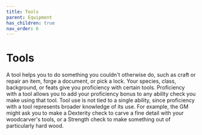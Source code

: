```yaml
---
title: Tools
parent: Equipment
has_children: true
nav_order: 6
---
```


# Tools
A tool helps you to do something you couldn't otherwise do, such as craft or repair an item, forge a document, or pick a lock. Your species, class, background, or feats give you proficiency with certain tools. Proficiency with a tool allows you to add your proficiency bonus to any ability check you make using that tool. Tool use is not tied to a single ability, since proficiency with a tool represents broader knowledge of its use. For example, the GM might ask you to make a Dexterity check to carve a fine detail with your woodcarver's tools, or a Strength check to make something out of particularly hard wood.
